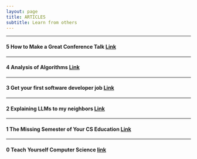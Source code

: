 ```yaml
---
layout: page
title: ARTICLES
subtitle: Learn from others
---
```


---

#### 5 How to Make a Great Conference Talk [Link](https://switowski.com/blog/how-to-make-a-great-conference-talk/)

---

#### 4 Analysis of Algorithms [Link](https://www3.cs.stonybrook.edu/~skiena/373/videos/)

---

#### 3 Get your first software developer job [Link](https://github.com/readme/guides/first-job-in-tech)

---

#### 2 Explaining LLMs to my neighbors [Link](https://medium.com/@felixjcheng/explaining-llms-to-my-neighbors-d804b6364fc8)

---

#### 1 The Missing Semester of Your CS Education [Link](https://missing.csail.mit.edu/)

---

#### 0 Teach Yourself Computer Science [link](https://teachyourselfcs.com/)
